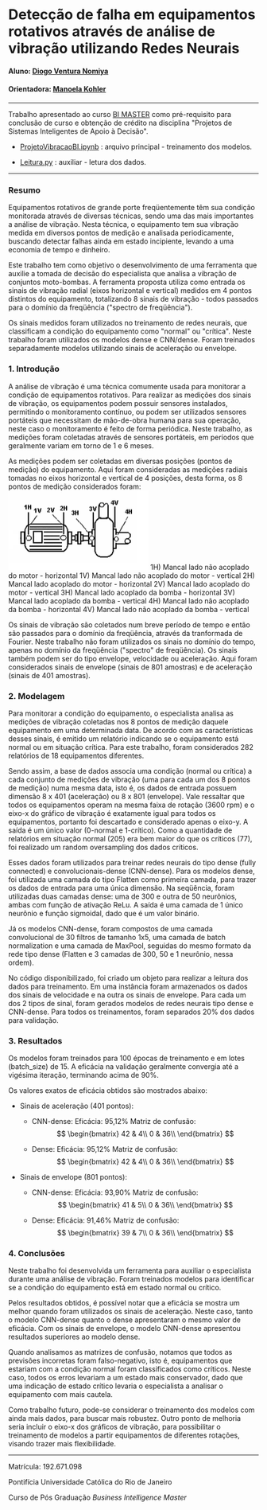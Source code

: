 # Detecção de falha em equipamentos rotativos através de análise de vibração utilizando Redes Neurais

#### Aluno: [Diogo Ventura Nomiya](https://github.com/diogovn)
#### Orientadora: [Manoela Kohler](https://github.com/manoelakohler)

---

Trabalho apresentado ao curso [BI MASTER](https://ica.puc-rio.ai/bi-master) como pré-requisito para conclusão de curso e obtenção de crédito na disciplina "Projetos de Sistemas Inteligentes de Apoio à Decisão".

- [ProjetoVibracaoBI.ipynb](ProjetoVibracaoBI.ipynb) : arquivo principal - treinamento dos modelos.

- [Leitura.py](Leitura.py) : auxiliar - letura dos dados.
---

### Resumo

Equipamentos rotativos de grande porte freqüentemente têm sua condição monitorada através de diversas técnicas, sendo uma das mais importantes a análise de vibração. Nesta técnica, o equipamento tem sua vibração medida em diversos pontos de medição e analisada periodicamente, buscando detectar falhas ainda em estado incipiente, levando a uma economia de tempo e dinheiro.

Este trabalho tem como objetivo o desenvolvimento de uma ferramenta que auxilie a tomada de decisão do especialista que analisa a vibração de conjuntos moto-bombas. A ferramenta proposta utiliza como entrada os sinais de vibração radial (eixos horizontal e vertical) medidos em 4 pontos distintos do equipamento, totalizando 8 sinais de vibração - todos passados para o domínio da freqüência ("spectro de freqüência").

Os sinais medidos foram utilizados no treinamento de redes neurais, que classificam a condição do equipamento como "normal" ou "crítica". Neste trabalho foram utilizados os modelos dense e CNN/dense. Foram treinados separadamente modelos utilizando sinais de aceleração ou envelope. 

### 1. Introdução

A análise de vibração é uma técnica comumente usada para monitorar a condição de equipamentos rotativos. Para realizar as medições dos sinais de vibração, os equipamentos podem possuir sensores instalados, permitindo o monitoramento contínuo, ou podem ser utilizados sensores portáteis que necessitam de mão-de-obra humana para sua operação, neste caso o monitoramento é feito de forma periódica. Neste trabalho, as medições foram coletadas através de sensores portáteis, em períodos que geralmente variam em torno de 1 e 6 meses.

As medições podem ser coletadas em diversas posições (pontos de medição) do equipamento. Aqui foram consideradas as medições radiais tomadas no eixos horizontal e vertical de 4 posições, desta forma, os 8 pontos de medição considerados foram:
![Pontos de medição de vibração no conjunto moto-bomba. À esquerda, o motor, e à direita, a bomba.](https://github.com/diogovn/BI-Master/blob/main/pontos_medicao.png)
1H) Mancal lado não acoplado do motor - horizontal
1V) Mancal lado não acoplado do motor - vertical
2H) Mancal lado  acoplado do motor - horizontal
2V) Mancal lado  acoplado do motor - vertical
3H) Mancal lado acoplado da bomba - horizontal
3V) Mancal lado acoplado da bomba - vertical
4H) Mancal lado não acoplado da bomba - horizontal
4V) Mancal lado não acoplado da bomba - vertical

Os sinais de vibração são coletados num breve período de tempo e então são passados para o domínio da freqüência, através da tranformada de Fourier. Neste trabalho não foram utilizados os sinais no domínio do tempo, apenas no domínio da freqüência ("spectro" de freqüência). Os sinais também podem ser do tipo envelope, velocidade ou aceleração. Aqui foram considerados sinais de envelope (sinais de 801 amostras) e de aceleração (sinais de 401 amostras).

### 2. Modelagem

Para monitorar a condição do equipamento, o especialista analisa as medições de vibração coletadas nos 8 pontos de medição daquele equipamento em uma determinada data. De acordo com as características desses sinais, é emitido um relatório indicando se o equipamento está normal ou em situação crítica. Para este trabalho, foram considerados 282 relatórios de 18 equipamentos diferentes.

Sendo assim, a base de dados associa uma condição (normal ou crítica) a cada conjunto de medições de vibração (uma para cada um dos 8 pontos de medição) numa mesma data, isto é, os dados de entrada possuem dimensão 8 x 401 (aceleração) ou 8 x 801 (envelope). Vale ressaltar que todos os equipamentos operam na mesma faixa de rotação (3600 rpm) e o eixo-x do gráfico de vibração é exatamente igual para todos os equipamentos, portanto foi descartado e considerado apenas o eixo-y. A saída é um único valor (0-normal e 1-crítico). Como a quantidade de relatórios em situação normal (205) era bem maior do que os críticos (77), foi realizado um random oversampling dos dados críticos.

Esses dados foram utilizados para treinar redes neurais do tipo dense (fully connected) e convolucionais-dense (CNN-dense). Para os modelos dense, foi utilizada uma camada do tipo Flatten como primeira camada, para trazer os dados de entrada para uma única dimensão. Na seqüência, foram utilizadas duas camadas dense: uma de 300 e outra de 50 neurônios, ambas com função de ativação ReLu. A saída é uma camada de 1 único neurônio e função sigmoidal, dado que é um valor binário.

Já os modelos CNN-dense, foram compostos de uma camada convolucional de 30 filtros de tamanho 1x5, uma camada de batch normalization e uma camada de MaxPool, seguidas do mesmo formato da rede tipo dense (Flatten e 3 camadas de 300, 50 e 1 neurônio, nessa ordem).

No código disponibilizado, foi criado um objeto para realizar a leitura dos dados para treinamento. Em uma instância foram armazenados os dados dos sinais de velocidade e na outra os sinais de envelope. Para cada um dos 2 tipos de sinal, foram gerados modelos de redes neurais tipo dense e CNN-dense. Para todos os treinamentos, foram separados 20% dos dados para validação.


### 3. Resultados

Os modelos foram treinados para 100 épocas de treinamento e em lotes (batch_size) de 15. A eficácia na validação geralmente convergia até a vigésima iteração, terminando acima de 90%.

Os valores exatos de eficácia obtidos são mostrados abaixo:

- Sinais de aceleração (401 pontos):
    - CNN-dense:
Eficácia: 95,12% 
Matriz de confusão:
$$
\begin{bmatrix}
42 & 4\\ 
0 & 36\\
\end{bmatrix}
$$

    - Dense:
Eficácia: 95,12% 
Matriz de confusão:
$$
\begin{bmatrix}
42 & 4\\ 
0 & 36\\
\end{bmatrix}
$$

- Sinais de envelope (801 pontos):
    - CNN-dense:
Eficácia: 93,90% 
Matriz de confusão: 
$$
\begin{bmatrix}
41 & 5\\ 
0 & 36\\
\end{bmatrix}
$$

    - Dense:
Eficácia: 91,46% 
Matriz de confusão: 
$$
\begin{bmatrix}
39 & 7\\ 
0 & 36\\
\end{bmatrix}
$$

### 4. Conclusões

Neste trabalho foi desenvolvida um ferramenta para auxiliar o especialista durante uma análise de vibração. Foram treinados modelos para identificar se a condição do equipamento está em estado normal ou crítico.

Pelos resultados obtidos, é possível notar que a eficácia se mostra um melhor quando foram utilizados os sinais de aceleração. Neste caso, tanto o modelo CNN-dense quanto o dense apresentaram o mesmo valor de eficácia. Com os sinais de envelope, o modelo CNN-dense apresentou resultados superiores ao modelo dense.

Quando analisamos as matrizes de confusão, notamos que todos as previsões incorretas foram falso-negativo, isto é, equipamentos que estariam com a condição normal foram classificados como críticos. Neste caso, todos os erros levariam a um estado mais conservador, dado que uma indicação de estado crítico levaria o especialista a analisar o equipamento com mais cautela.

Como trabalho futuro, pode-se considerar o treinamento dos modelos com ainda mais dados, para buscar mais robustez. Outro ponto de melhoria seria incluir o eixo-x dos gráficos de vibração, para possibilitar o treinamento de modelos a partir equipamentos de diferentes rotações, visando trazer mais flexibilidade.

---

Matrícula: 192.671.098

Pontifícia Universidade Católica do Rio de Janeiro

Curso de Pós Graduação *Business Intelligence Master*
